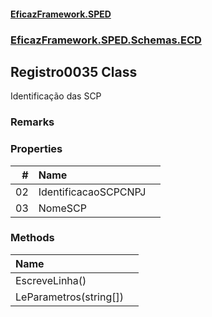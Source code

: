 #### [EficazFramework.SPED](EficazFrameworkSPED.md 'EficazFramework SPED')
### [EficazFramework.SPED.Schemas.ECD](EficazFramework.SPED.Schemas.ECD.md 'EficazFramework.SPED.Schemas.ECD')

## Registro0035 Class

Identificação das SCP

### Remarks
### Properties

| # | Name | |
| ---: | :--- | :--- |
| 02 | IdentificacaoSCPCNPJ |  |
| 03 | NomeSCP |  |
### Methods

| Name | |
| :--- | :--- |
| EscreveLinha() |  |
| LeParametros(string[]) |  |
